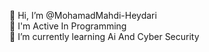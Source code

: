 👋 Hi, I’m @MohamadMahdi-Heydari    
👀 I'm Active In Programming   
🌱 I’m currently learning Ai And Cyber Security
